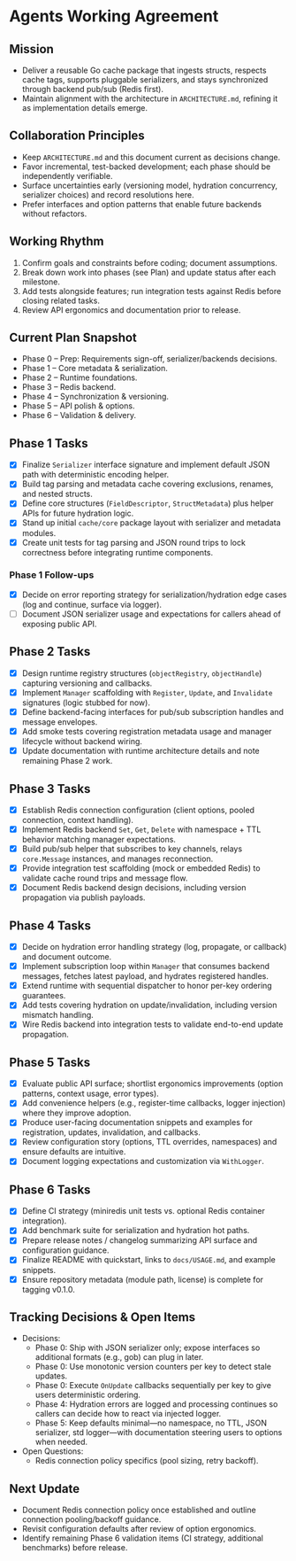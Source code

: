 # Agents Working Agreement

## Mission
- Deliver a reusable Go cache package that ingests structs, respects cache tags, supports pluggable serializers, and stays synchronized through backend pub/sub (Redis first).
- Maintain alignment with the architecture in `ARCHITECTURE.md`, refining it as implementation details emerge.

## Collaboration Principles
- Keep `ARCHITECTURE.md` and this document current as decisions change.
- Favor incremental, test-backed development; each phase should be independently verifiable.
- Surface uncertainties early (versioning model, hydration concurrency, serializer choices) and record resolutions here.
- Prefer interfaces and option patterns that enable future backends without refactors.

## Working Rhythm
1. Confirm goals and constraints before coding; document assumptions.
2. Break down work into phases (see Plan) and update status after each milestone.
3. Add tests alongside features; run integration tests against Redis before closing related tasks.
4. Review API ergonomics and documentation prior to release.

## Current Plan Snapshot
- Phase 0 – Prep: Requirements sign-off, serializer/backends decisions.
- Phase 1 – Core metadata & serialization.
- Phase 2 – Runtime foundations.
- Phase 3 – Redis backend.
- Phase 4 – Synchronization & versioning.
- Phase 5 – API polish & options.
- Phase 6 – Validation & delivery.

## Phase 1 Tasks
- [x] Finalize `Serializer` interface signature and implement default JSON path with deterministic encoding helper.
- [x] Build tag parsing and metadata cache covering exclusions, renames, and nested structs.
- [x] Define core structures (`FieldDescriptor`, `StructMetadata`) plus helper APIs for future hydration logic.
- [x] Stand up initial `cache/core` package layout with serializer and metadata modules.
- [x] Create unit tests for tag parsing and JSON round trips to lock correctness before integrating runtime components.

### Phase 1 Follow-ups
- [x] Decide on error reporting strategy for serialization/hydration edge cases (log and continue, surface via logger).
- [ ] Document JSON serializer usage and expectations for callers ahead of exposing public API.

## Phase 2 Tasks
- [x] Design runtime registry structures (`objectRegistry`, `objectHandle`) capturing versioning and callbacks.
- [x] Implement `Manager` scaffolding with `Register`, `Update`, and `Invalidate` signatures (logic stubbed for now).
- [x] Define backend-facing interfaces for pub/sub subscription handles and message envelopes.
- [x] Add smoke tests covering registration metadata usage and manager lifecycle without backend wiring.
- [x] Update documentation with runtime architecture details and note remaining Phase 2 work.

## Phase 3 Tasks
- [x] Establish Redis connection configuration (client options, pooled connection, context handling).
- [x] Implement Redis backend `Set`, `Get`, `Delete` with namespace + TTL behavior matching manager expectations.
- [x] Build pub/sub helper that subscribes to key channels, relays `core.Message` instances, and manages reconnection.
- [x] Provide integration test scaffolding (mock or embedded Redis) to validate cache round trips and message flow.
- [x] Document Redis backend design decisions, including version propagation via publish payloads.

## Phase 4 Tasks
- [x] Decide on hydration error handling strategy (log, propagate, or callback) and document outcome.
- [x] Implement subscription loop within `Manager` that consumes backend messages, fetches latest payload, and hydrates registered handles.
- [x] Extend runtime with sequential dispatcher to honor per-key ordering guarantees.
- [x] Add tests covering hydration on update/invalidation, including version mismatch handling.
- [x] Wire Redis backend into integration tests to validate end-to-end update propagation.

## Phase 5 Tasks
- [x] Evaluate public API surface; shortlist ergonomics improvements (option patterns, context usage, error types).
- [x] Add convenience helpers (e.g., register-time callbacks, logger injection) where they improve adoption.
- [x] Produce user-facing documentation snippets and examples for registration, updates, invalidation, and callbacks.
- [x] Review configuration story (options, TTL overrides, namespaces) and ensure defaults are intuitive.
- [x] Document logging expectations and customization via `WithLogger`.

## Phase 6 Tasks
- [x] Define CI strategy (miniredis unit tests vs. optional Redis container integration).
- [x] Add benchmark suite for serialization and hydration hot paths.
- [x] Prepare release notes / changelog summarizing API surface and configuration guidance.
- [x] Finalize README with quickstart, links to `docs/USAGE.md`, and example snippets.
- [x] Ensure repository metadata (module path, license) is complete for tagging v0.1.0.

## Tracking Decisions & Open Items
- Decisions:
  - Phase 0: Ship with JSON serializer only; expose interfaces so additional formats (e.g., gob) can plug in later.
  - Phase 0: Use monotonic version counters per key to detect stale updates.
  - Phase 0: Execute `OnUpdate` callbacks sequentially per key to give users deterministic ordering.
  - Phase 4: Hydration errors are logged and processing continues so callers can decide how to react via injected logger.
  - Phase 5: Keep defaults minimal—no namespace, no TTL, JSON serializer, std logger—with documentation steering users to options when needed.
- Open Questions:
  - Redis connection policy specifics (pool sizing, retry backoff).

## Next Update
- Document Redis connection policy once established and outline connection pooling/backoff guidance.
- Revisit configuration defaults after review of option ergonomics.
- Identify remaining Phase 6 validation items (CI strategy, additional benchmarks) before release.

